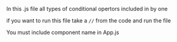 In this .js file all types of conditional opertors included in by one

if you want to run this file take a `//` from the code and run the file

You must include component name in App.js
